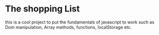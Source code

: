 # The shopping List

this is a cool project to put the fundamentals of javascript to work such as
Dom manipulation, Array methods, functions, localStorage etc.
